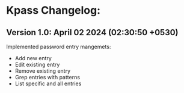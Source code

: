 # Kpass Changelog:

## Version 1.0: April 02 2024 (02:30:50 +0530)

Implemented password entry mangemets:
  - Add new entry
  - Edit existing entry
  - Remove existing entry
  - Grep entries with patterns
  - List specific and all entries
